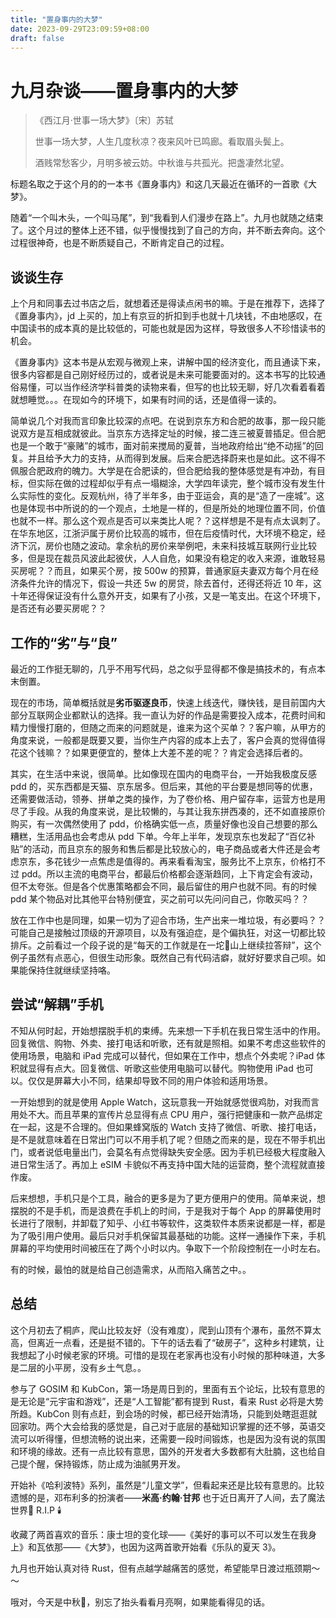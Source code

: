 ```yaml
---
title: "置身事内的大梦"
date: 2023-09-29T23:09:59+08:00
draft: false
---
```


# 九月杂谈——置身事内的大梦

> 《西江月·世事一场大梦》〔宋〕苏轼
>
> 世事一场大梦，人生几度秋凉？夜来风叶已鸣廊。看取眉头鬓上。
>
> 酒贱常愁客少，月明多被云妨。中秋谁与共孤光。把盏凄然北望。

标题名取之于这个月的的一本书《置身事内》和这几天最近在循环的一首歌《大梦》。

随着“一个叫木头，一个叫马尾”，到“我看到人们漫步在路上”。九月也就随之结束了。这个月过的整体上还不错，似乎慢慢找到了自己的方向，并不断去奔向。这个过程很神奇，也是不断质疑自己，不断肯定自己的过程。

## 谈谈生存

上个月和同事去过书店之后，就想着还是得读点闲书的嘛。于是在推荐下，选择了《置身事内》，jd 上买的，加上有京豆的折扣到手也就十几块钱，不由地感叹，在中国读书的成本真的是比较低的，可能也就是因为这样，导致很多人不珍惜读书的机会。

《置身事内》这本书是从宏观与微观上来，讲解中国的经济变化，而且通读下来，很多内容都是自己刚好经历过的，或者说是未来可能要面对的。这本书写的比较通俗易懂，可以当作经济学科普类的读物来看，但写的也比较无聊，好几次看着看着就想睡觉。。。在现如今的环境下，如果有时间的话，还是值得一读的。

简单说几个对我而言印象比较深的点吧。在说到京东方和合肥的故事，那一段只能说双方是互相成就彼此。当京东方选择定址的时候，接二连三被夏普插足。但合肥也是一个敢于“豪赌”的城市，面对前来搅局的夏普，当地政府给出“绝不动摇”的回复。并且给予大力的支持，从而得到发展。后来合肥选择蔚来也是如此。这不得不佩服合肥政府的魄力。大学是在合肥读的，但合肥给我的整体感觉是有冲劲，有目标，但实际在做的过程却似乎有点一塌糊涂，大学四年读完，整个城市没有发生什么实际性的变化。反观杭州，待了半年多，由于亚运会，真的是“造了一座城”。这也是体现书中所说的的一个观点，土地是一样的，但是所处的地理位置不同，价值也就不一样。那么这个观点是否可以来类比人呢？？这样想是不是有点太讽刺了。在华东地区，江浙沪属于房价比较高的城市，但在后疫情时代，大环境不稳定，经济下沉，房价也随之波动。拿余杭的房价来举例吧，未来科技城互联网行业比较多，但是现在裁员风波此起彼伏，人人自危，如果没有稳定的收入来源，谁敢轻易买房呢？？而且，如果买个房，按 500w 的预算，普通家庭夫妻双方每个月在经济条件允许的情况下，假设一共还 5w 的房贷，除去首付，还得还将近 10 年，这十年还得保证没有什么意外开支，如果有了小孩，又是一笔支出。在这个环境下，是否还有必要买房呢？？

## 工作的“劣”与“良”

最近的工作挺无聊的，几乎不用写代码，总之似乎显得都不像是搞技术的，有点本末倒置。

现在的市场，简单概括就是**劣币驱逐良币**，快速上线迭代，赚快钱，是目前国内大部分互联网企业都默认的选择。我一直认为好的作品是需要投入成本，花费时间和精力慢慢打磨的，但随之而来的问题就是，谁来为这个买单？？客户嘛，从甲方的角度来说，一般都是既要又要，当你生产内容的成本上去了，客户会真的觉得值得花这个钱嘛？？如果更便宜的，整体上大差不差的呢？？肯定会选择后者的。

其实，在生活中来说，很简单。比如像现在国内的电商平台，一开始我极度反感 pdd 的，买东西都是天猫、京东居多。但后来，其他的平台要是想同等的优惠，还需要做活动，领券、拼单之类的操作，为了卷价格、用户留存率，运营方也是用尽了手段。从我的角度来说，是比较懒的，与其让我东拼西凑的，还不如直接原价购买，有一次偶然使用了 pdd，价格确实低一点，质量好像也没自己想要的那么糟糕，生活用品也会考虑从 pdd 下单。今年上半年，发现京东也发起了“百亿补贴”的活动，而且京东的服务和售后都是比较放心的，电子商品或者大件还是会考虑京东，多花钱少一点焦虑是值得的。再来看看淘宝，服务比不上京东，价格打不过 pdd。所以主流的电商平台，都最后价格都会逐渐趋同，上下肯定会有波动，但不太夸张。但是各个优惠策略都会不同，最后留住的用户也就不同。有的时候 pdd 某个物品对比其他平台特别便宜，买之前可以先问问自己，你敢买吗？？

放在工作中也是同理，如果一切为了迎合市场，生产出来一堆垃圾，有必要吗？？可能自己是接触过顶级的开源项目，以及有强迫症，是个偏执狂，对这一切都比较排斥。之前看过一个段子说的是“每天的工作就是在一坨💩山上继续拉答辩”，这个例子虽然有点恶心，但很生动形象。既然自己有代码洁癖，就好好要求自己呗。如果能保持住就继续坚持咯。

## 尝试“解耦”手机

不知从何时起，开始想摆脱手机的束缚。先来想一下手机在我日常生活中的作用。回复微信、购物、外卖、接打电话和听歌，还有就是照相。如果不考虑这些软件的使用场景，电脑和 iPad 完成可以替代，但如果在工作中，想点个外卖呢？iPad 体积就显得有点大。回复微信、听歌这些使用电脑可以替代。购物使用 iPad 也可以。仅仅是屏幕大小不同，结果却导致不同的用户体验和适用场景。

一开始想到的就是使用 Apple Watch，这玩意我一开始就感觉很鸡肋，对我而言用处不大。而且苹果的宣传片总显得有点 CPU 用户，强行把健康和一款产品绑定在一起，这是不合理的。但如果蜂窝版的 Watch 支持了微信、听歌、接打电话，是不是就意味着在日常出门可以不用手机了呢？但随之而来的是，现在不带手机出门，或者说低电量出门，会莫名有点觉得缺失安全感。因为手机已经极大程度融入进日常生活了。再加上 eSIM 卡貌似不再支持中国大陆的运营商，整个流程就直接作废。

后来想想，手机只是个工具，融合的更多是为了更方便用户的使用。简单来说，想摆脱的不是手机，而是浪费在手机上的时间，于是我对于每个 App 的屏幕使用时长进行了限制，并卸载了知乎、小红书等软件，这类软件本质来说都是一样，都是为了吸引用户使用。最后只对手机保留其最基础的功能。这样一通操作下来，手机屏幕的平均使用时间被压在了两个小时以内。争取下一个阶段控制在一小时左右。

有的时候，最怕的就是给自己创造需求，从而陷入痛苦之中。。

## 总结

这个月初去了桐庐，爬山比较友好（没有难度），爬到山顶有个瀑布，虽然不算太高，但离近一点看，还是挺不错的。下午的话去看了“破房子”，这种乡村建筑，让我想起了小时候老家的环境。可惜的是现在老家再也没有小时候的那种味道，大多是二层的小平房，没有乡土气息。。

参与了 GOSIM 和 KubCon，第一场是周日到的，里面有五个论坛，比较有意思的是无论是“元宇宙和游戏”，还是“人工智能”都有提到 Rust，看来 Rust 必将是大势所趋。KubCon 则有点赶，到会场的时候，都已经开始清场，只能到处瞎逛逛就回家叻。两个大会给我的感觉是，自己对于底层的基础知识掌握的还不够，英语交流可以听得懂，但想流畅的说出来，还需要一段时间锻炼，也是因为没有说的氛围和环境的缘故。还有一点比较有意思，国外的开发者大多数都有大肚腩，这也给自己提个醒，保持锻炼，防止成为油腻男开发。

开始补《哈利波特》系列，虽然是“儿童文学”，但看起来还是比较有意思的。比较遗憾的是，邓布利多的扮演者——**米高·约翰·甘邦** 也于近日离开了人间，去了魔法世界🙏 R.I.P 🕯️

收藏了两首喜欢的音乐：康士坦的变化球——《美好的事可以不可以发生在我身上》和瓦依那——《大梦》，也因为这两首歌开始看《乐队的夏天 3》。

九月也开始认真对待 Rust，但有点越学越痛苦的感觉，希望能早日渡过瓶颈期～～

哦对，今天是中秋🥮，别忘了抬头看看月亮啊，如果能看得见的话。

